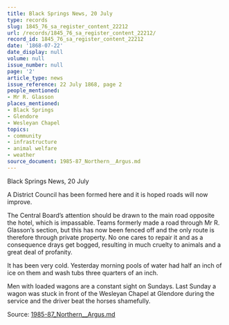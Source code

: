 ```yaml
---
title: Black Springs News, 20 July
type: records
slug: 1845_76_sa_register_content_22212
url: /records/1845_76_sa_register_content_22212/
record_id: 1845_76_sa_register_content_22212
date: '1868-07-22'
date_display: null
volume: null
issue_number: null
page: '2'
article_type: news
issue_reference: 22 July 1868, page 2
people_mentioned:
- Mr R. Glasson
places_mentioned:
- Black Springs
- Glendore
- Wesleyan Chapel
topics:
- community
- infrastructure
- animal welfare
- weather
source_document: 1985-87_Northern__Argus.md
---
```


Black Springs News, 20 July

A District Council has been formed here and it is hoped roads will now improve.

The Central Board’s attention should be drawn to the main road opposite the hotel, which is impassable.  Teams formerly made a road through Mr R. Glasson’s section, but this has now been fenced off and the only route is therefore through private property.  No one cares to repair it and as a consequence drays get bogged, resulting in much cruelty to animals and a great deal of profanity.

It has been very cold.  Yesterday morning pools of water had half an inch of ice on them and wash tubs three quarters of an inch.

Men with loaded wagons are a constant sight on Sundays.  Last Sunday a wagon was stuck in front of the Wesleyan Chapel at Glendore during the service and the driver beat the horses shamefully.

Source: [1985-87_Northern__Argus.md](/downloads/markdown/1985-87_Northern__Argus.md)
